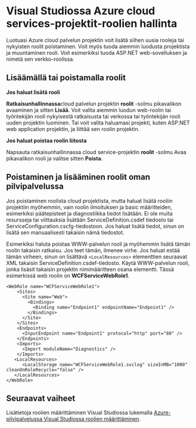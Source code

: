 <properties
   pageTitle="Azure pilveen roolien hallinta services projektien Visual Studiossa | Microsoft Azure"
   description="Opi lisää uusi roolit Azure cloud palvelun projektin tai poista se nykyisten roolit Visual Studion avulla."
   services="visual-studio-online"
   documentationCenter="na"
   authors="TomArcher"
   manager="douge"
   editor="" />
<tags
   ms.service="multiple"
   ms.devlang="dotnet"
   ms.topic="article"
   ms.tgt_pltfrm="na"
   ms.workload="multiple"
   ms.date="08/15/2016"
   ms.author="tarcher" />

# <a name="managing-roles-in-the-azure-cloud-services-projects-with-visual-studio"></a>Visual Studiossa Azure cloud services-projektit-roolien hallinta

Luotuasi Azure cloud palvelun projektin voit lisätä siihen uusia rooleja tai nykyisten roolit poistaminen. Voit myös tuoda aiemmin luodusta projektista ja muuntaminen rooli. Voit esimerkiksi tuoda ASP.NET web-sovelluksen ja nimetä sen verkko-roolissa.

## <a name="adding-or-removing-roles"></a>Lisäämällä tai poistamalla roolit

**Jos haluat lisätä rooli**

**Ratkaisunhallinnassa**cloud palvelun projektin **roolit** -solmu pikavalikon avaaminen ja sitten **Lisää**. Voit valita aiemmin luodun web-roolin tai työntekijän rooli nykyisestä ratkaisusta tai verkossa tai työntekijän rooli uuden projektin luominen. Tai voit valita haluamasi projekti, kuten ASP.NET web application projektin, ja liittää sen roolin projektin.

**Jos haluat poistaa roolin liitosta**

Napsauta ratkaisunhallinnassa cloud service-projektin **roolit** -solmu Avaa pikavalikon rooli ja valitse sitten **Poista**.

## <a name="removing-and-adding-roles-in-your-cloud-service"></a>Poistaminen ja lisääminen roolit oman pilvipalvelussa

Jos poistaminen roolista cloud projektista, mutta haluat lisätä rooliin projektiin myöhemmin, vain roolin ilmoituksen ja basic määritteiden, esimerkiksi päätepisteet ja diagnostiikka tiedot lisätään. Ei ole muita resursseja tai viittauksia lisätään ServiceDefinition.csdef tiedosto tai ServiceConfiguration.cscfg-tiedostoon. Jos haluat lisätä tiedot, sinun on lisätä sen manuaalisesti takaisin nämä tiedostot.

Esimerkiksi haluta poistaa WWW-palvelun rooli ja myöhemmin lisätä tämän roolin takaisin ratkaisu. Jos teet tämän, ilmenee virhe. Jos haluat estää tämän virheen, sinun on lisättävä `<LocalResources>` elementtien seuraavat XML takaisin ServiceDefinition.csdef-tiedosto. Käytä WWW-palvelun rooli, jonka lisäsit takaisin projektin nimimääritteen osana **<LocalStorage>** elementti. Tässä esimerkissä web roolin on **WCFServiceWebRole1**.

    <WebRole name="WCFServiceWebRole1">
        <Sites>
          <Site name="Web">
            <Bindings>
              <Binding name="Endpoint1" endpointName="Endpoint1" />
            </Bindings>
          </Site>
        </Sites>
        <Endpoints>
          <InputEndpoint name="Endpoint1" protocol="http" port="80" />
        </Endpoints>
        <Imports>
          <Import moduleName="Diagnostics" />
        </Imports>
       <LocalResources>
          <LocalStorage name="WCFServiceWebRole1.svclog" sizeInMB="1000" cleanOnRoleRecycle="false" />
       </LocalResources>
    </WebRole>

## <a name="next-steps"></a>Seuraavat vaiheet

Lisätietoja roolien määrittäminen Visual Studiossa lukemalla [Azure-pilvipalvelussa Visual Studiossa roolien määrittäminen](vs-azure-tools-configure-roles-for-cloud-service.md).
